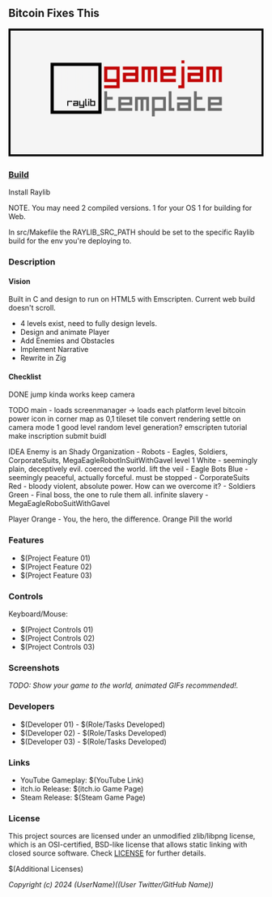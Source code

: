 ## Bitcoin Fixes This

![Bitcoin Fixes This](screenshots/screenshot000.png "Bitcoin Fixes This")

### [Build](https://mrjones91.github.io/BFT/src/build/raylib_game.html)

Install Raylib

NOTE. You may need 2 compiled versions. 1 for your OS 1 for building for Web.

In src/Makefile the RAYLIB_SRC_PATH should be set to the specific Raylib build for the env you're deploying to.

### Description

#### Vision
Built in C and design to run on HTML5 with Emscripten. Current web build doesn't scroll.
- 4 levels exist, need to fully design levels.
- Design and animate Player
- Add Enemies and Obstacles
- Implement Narrative
- Rewrite in Zig

#### Checklist
DONE
jump kinda works
keep camera

TODO
main - loads screenmanager -> loads each platform level
bitcoin power icon in corner
map as 0,1 tileset
tile convert rendering
settle on camera mode
1 good level
random level generation?
emscripten tutorial
make inscription
submit buidl

IDEA
Enemy is an Shady Organization - Robots - Eagles, Soldiers, CorporateSuits, MegaEagleRobotInSuitWithGavel
level 1 White - seemingly plain, deceptively evil. coerced the world. lift the veil - Eagle Bots
Blue - seemingly peaceful, actually forceful. must be stopped - CorporateSuits
Red - bloody violent, absolute power. How can we overcome it? - Soldiers
Green - Final boss, the one to rule them all. infinite slavery - MegaEagleRoboSuitWithGavel

Player 
Orange - You, the hero, the difference. Orange Pill the world

### Features

 - $(Project Feature 01)
 - $(Project Feature 02)
 - $(Project Feature 03)

### Controls

Keyboard/Mouse:
 - $(Project Controls 01)
 - $(Project Controls 02)
 - $(Project Controls 03)

### Screenshots

_TODO: Show your game to the world, animated GIFs recommended!._

### Developers

 - $(Developer 01) - $(Role/Tasks Developed)
 - $(Developer 02) - $(Role/Tasks Developed)
 - $(Developer 03) - $(Role/Tasks Developed)

### Links

 - YouTube Gameplay: $(YouTube Link)
 - itch.io Release: $(itch.io Game Page)
 - Steam Release: $(Steam Game Page)

### License

This project sources are licensed under an unmodified zlib/libpng license, which is an OSI-certified, BSD-like license that allows static linking with closed source software. Check [LICENSE](LICENSE) for further details.

$(Additional Licenses)

*Copyright (c) 2024 $(User Name) ($(User Twitter/GitHub Name))*
